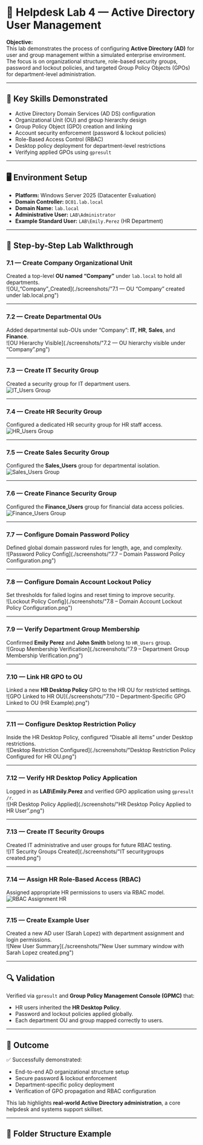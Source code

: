 # 🧩 Helpdesk Lab 4 — Active Directory User Management

**Objective:**  
This lab demonstrates the process of configuring **Active Directory (AD)** for user and group management within a simulated enterprise environment.  
The focus is on organizational structure, role-based security groups, password and lockout policies, and targeted Group Policy Objects (GPOs) for department-level administration.

---

## 🧠 Key Skills Demonstrated
- Active Directory Domain Services (AD DS) configuration
- Organizational Unit (OU) and group hierarchy design
- Group Policy Object (GPO) creation and linking
- Account security enforcement (password & lockout policies)
- Role-Based Access Control (RBAC)
- Desktop policy deployment for department-level restrictions
- Verifying applied GPOs using `gpresult`

---

## 🖥️ Environment Setup
- **Platform:** Windows Server 2025 (Datacenter Evaluation)  
- **Domain Controller:** `DC01.lab.local`  
- **Domain Name:** `lab.local`  
- **Administrative User:** `LAB\Administrator`  
- **Example Standard User:** `LAB\Emily.Perez` (HR Department)

---

## 🧱 Step-by-Step Lab Walkthrough

### 7.1 — Create Company Organizational Unit
Created a top-level **OU named “Company”** under `lab.local` to hold all departments.  
![OU_“Company”_Created](./screenshots/"7.1 — OU “Company” created under lab.local.png")

---

### 7.2 — Create Departmental OUs
Added departmental sub-OUs under “Company”: **IT**, **HR**, **Sales**, and **Finance**.  
![OU Hierarchy Visible](./screenshots/"7.2 — OU hierarchy visible under “Company”.png")

---

### 7.3 — Create IT Security Group
Created a security group for IT department users.  
![IT_Users Group](./screenshots/"7.4a_IT_Users.png")

---

### 7.4 — Create HR Security Group
Configured a dedicated HR security group for HR staff access.  
![HR_Users Group](./screenshots/"7.4b_HR_Users.png.png")

---

### 7.5 — Create Sales Security Group
Configured the **Sales_Users** group for departmental isolation.  
![Sales_Users Group](./screenshots/"7.4c_Sales_Users.png.png")

---

### 7.6 — Create Finance Security Group
Configured the **Finance_Users** group for financial data access policies.  
![Finance_Users Group](./screenshots/"7.4d_Finance_Users.png.png")

---

### 7.7 — Configure Domain Password Policy
Defined global domain password rules for length, age, and complexity.  
![Password Policy Config](./screenshots/"7.7 – Domain Password Policy Configuration.png")

---

### 7.8 — Configure Domain Account Lockout Policy
Set thresholds for failed logins and reset timing to improve security.  
![Lockout Policy Config](./screenshots/"7.8 – Domain Account Lockout Policy Configuration.png")

---

### 7.9 — Verify Department Group Membership
Confirmed **Emily Perez** and **John Smith** belong to `HR_Users` group.  
![Group Membership Verification](./screenshots/"7.9 – Department Group Membership Verification.png")

---

### 7.10 — Link HR GPO to OU
Linked a new **HR Desktop Policy** GPO to the HR OU for restricted settings.  
![GPO Linked to HR OU](./screenshots/"7.10 – Department-Specific GPO Linked to OU (HR Example).png")

---

### 7.11 — Configure Desktop Restriction Policy
Inside the HR Desktop Policy, configured “Disable all items” under Desktop restrictions.  
![Desktop Restriction Configured](./screenshots/"Desktop Restriction Policy Configured for HR OU.png")

---

### 7.12 — Verify HR Desktop Policy Application
Logged in as **LAB\Emily.Perez** and verified GPO application using `gpresult /r`.  
![HR Desktop Policy Applied](./screenshots/"HR Desktop Policy Applied to HR User”.png")

---

### 7.13 — Create IT Security Groups
Created IT administrative and user groups for future RBAC testing.  
![IT Security Groups Created](./screenshots/"IT securitygroups created.png")

---

### 7.14 — Assign HR Role-Based Access (RBAC)
Assigned appropriate HR permissions to users via RBAC model.  
![RBAC Assignment HR](./screenshots/"RbacassignmentHR.png")

---

### 7.15 — Create Example User
Created a new AD user (Sarah Lopez) with department assignment and login permissions.  
![New User Summary](./screenshots/"New User summary window with Sarah Lopez created.png")

---

## 🔍 Validation
Verified via `gpresult` and **Group Policy Management Console (GPMC)** that:
- HR users inherited the **HR Desktop Policy**.
- Password and lockout policies applied globally.
- Each department OU and group mapped correctly to users.

---

## 🧾 Outcome
✅ Successfully demonstrated:
- End-to-end AD organizational structure setup  
- Secure password & lockout enforcement  
- Department-specific policy deployment  
- Verification of GPO propagation and RBAC configuration  

This lab highlights **real-world Active Directory administration**, a core helpdesk and systems support skillset.

---

## 📂 Folder Structure Example
